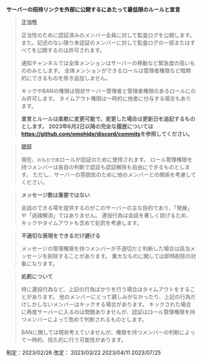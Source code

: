 **サーバーの招待リンクを外部に公開するにあたって最低限のルールと宣言**

> **正当性**
> 
> 正当性のために認証済みのメンバー全員に対して監査ログを公開します。
> また、記述のない限り未認証のメンバーに対して監査ログの一部またはすべてを公開するのは許可されます。
> 
> 通知チャンネルでは全体メンションはサーバーの移動など緊急度の高いもののみとします。
> 全体メンションができるロールは管理者権限など暗黙的にできるものを除き追加しません。
> 
> キックやBANの権限は現状サーバー管理者と管理者権限のあるロールにのみ許可します。
> タイムアウト権限は一時的に他者に付与する場合もあります。
> 
> **宣言とルールは柔軟に変更可能で、変更した場合は更新日を追記するものとします。**
> **2023年6月2日以降の完全な履歴については<https://github.com/omohide/discord/commits>を参照してください。**

> **認証**
> 
> 現在、`おもひで民`ロールが認証のために使用されます。
> ロール管理権限を持つメンバーは各自の判断で認証も認証解除も自由にできるものとします。
> ただし、サーバーの雰囲気のために他のメンバーとの関係を考慮してください。

> **メッセージ数は重要ではない**
> 
> 会話のできる場を提供するのがこのサーバーの主な目的であり、「発展」や「過疎解消」ではありません。
> 連投行為は会話を著しく妨げるため、キックやタイムアウトも含めて処罰を考慮します。

> **不適切な表現をできるだけ避ける**
> 
> メッセージの管理権限を持つメンバーが不適切だと判断した場合は該当メッセージを削除することがあります。
> 重大なものに関しては即時削除の対象になります。

> **処罰について**
> 
> 特に連投行為など、上記の行為ばかりを行う場合はタイムアウトをすることがあります。
> 他のメンバーにとって親しみがなかったり、上記の行為だけしかしないメンバーはキックする場合があります。
> キックされた場合に再度サーバーに入るのは問題ありませんが、認証はロール管理権限を持つメンバーによって改めて判断されるものとします。
> 
> BANに関しては現状考えていませんが、権限を持つメンバーの判断によって一時的、恒久的に行う可能性があります。

制定：2023/02/26
改定：
2023/03/22
2023/04/11
2023/07/25
